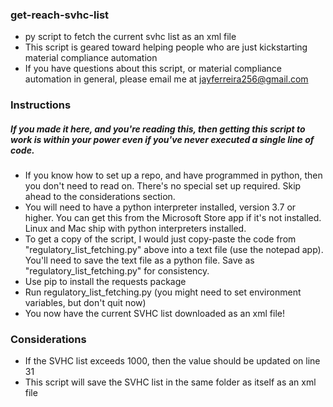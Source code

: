 ### get-reach-svhc-list
- py script to fetch the current svhc list as an xml file
- This script is geared toward helping people who are just kickstarting material compliance automation
- If you have questions about this script, or material compliance automation in general, please email me at jayferreira256@gmail.com

### Instructions
##### If you made it here, and you're reading this, then getting this script to work is within your power even if you've never executed a single line of code. 
- If you know how to set up a repo, and have programmed in python, then you don't need to read on. There's no special set up required. Skip ahead to the considerations section.
- You will need to have a python interpreter installed, version 3.7 or higher. You can get this from the Microsoft Store app if it's not installed. Linux and Mac ship with python interpreters installed.
- To get a copy of the script, I would just copy-paste the code from "regulatory_list_fetching.py" above into a text file (use the notepad app). You'll need to save the text file as a python file. Save as "regulatory_list_fetching.py" for consistency.
- Use pip to install the requests package
- Run regulatory_list_fetching.py (you might need to set environment variables, but don't quit now)
- You now have the current SVHC list downloaded as an xml file!

### Considerations
- If the SVHC list exceeds 1000, then the value should be updated on line 31
- This script will save the SVHC list in the same folder as itself as an xml file
